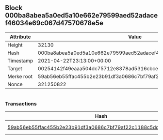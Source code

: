 ## Block 000ba8abea5a0ed5a10e662e79599aed52adacef46034e69c067d47570678e5e

Attribute | Value
--- | ---
Height | 32130
Hash | 000ba8abea5a0ed5a10e662e79599aed52adacef46034e69c067d47570678e5e
Timestamp | 2021-04-22T23:13:00+00:00
Target | 00254142f49eaaa504dc75712e8378ad5316cbcead634704b3734b6271167cc4
Merke root | 59ab56eb55ffac455b2e23b91df3a0686c7bf79af22c1188c5dd567ca909bdea
Nonce | 321250822

```

```

### Transactions

Hash | Amount
--- | ---
[59ab56eb55ffac455b2e23b91df3a0686c7bf79af22c1188c5dd567ca909bdea](59ab56eb55ffac455b2e23b91df3a0686c7bf79af22c1188c5dd567ca909bdea.md) | 10.00000000 SKEPTI 

